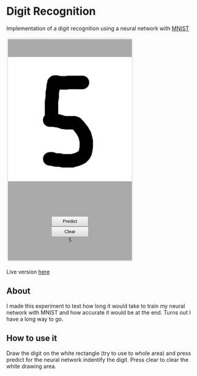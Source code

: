 # Digit Recognition

Implementation of a digit recognition using a neural network with [MNIST](http://lorenhoward.com/articles/mnist-handwritten-dataset-json/)

![Digit Recognition](screenshot.png)

Live version [here](https://victorribeiro.com/digitRecognition)

## About

I made this experiment to test how long it would take to train my neural network with MNIST and how accurate it would be at the end. Turns out I have a long way to go.

## How to use it

Draw the digit on the white rectangle (try to use to whole area) and press predict for the neural network indentify the digit. Press clear to clear the white drawing area.
